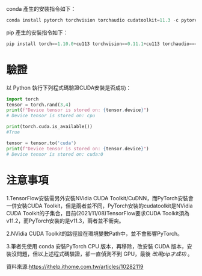 conda 產生的安裝指令如下：

```js 
conda install pytorch torchvision torchaudio cudatoolkit=11.3 -c pytorch
```

pip 產生的安裝指令如下：

```js 
pip install torch==1.10.0+cu113 torchvision==0.11.1+cu113 torchaudio===0.10.0+cu113 -f https://download.pytorch.org/whl/cu113/torch_stable.html
```
# 驗證

以 Python 執行下列程式碼驗證CUDA安裝是否成功：
```Python
import torch
tensor = torch.rand(3,4)
print(f"Device tensor is stored on: {tensor.device}")
# Device tensor is stored on: cpu

print(torch.cuda.is_available())
#True

tensor = tensor.to('cuda')
print(f"Device tensor is stored on: {tensor.device}")
# Device tensor is stored on: cuda:0
```
# 注意事項

1.TensorFlow安裝需另外安裝NVidia CUDA Toolkit/CuDNN，而PyTorch安裝會一併安裝CUDA Toolkit，但是兩者並不同，PyTorch安裝的cudatoolkit是NVidia CUDA Toolkit的子集合，目前(2021/11/08)TensorFlow要求CUDA Toolkit須為v11.2，而PyTorch安裝的是v11.3，兩者並不衝突。

2.NVidia CUDA Toolkit的路徑設在環境變數Path中，並不會影響PyTorch。

3.筆者先使用 conda 安裝PyTorch CPU 版本，再移除，改安裝 CUDA 版本，安裝沒問題，但以上述程式碼驗證，卻一直偵測不到 GPU，最後 *改用pip才成功* 。

資料來源:https://ithelp.ithome.com.tw/articles/10282119
